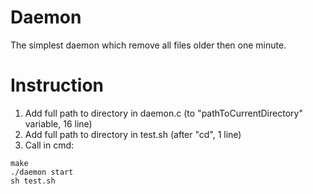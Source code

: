 # Daemon #

The simplest daemon which remove all files older then one minute.

# Instruction #
1. Add full path to directory in daemon.c (to "pathToCurrentDirectory" variable, 16 line)
2. Add full path to directory in test.sh (after "cd", 1 line)
3. Call in cmd:
```
make
./daemon start
sh test.sh
```

